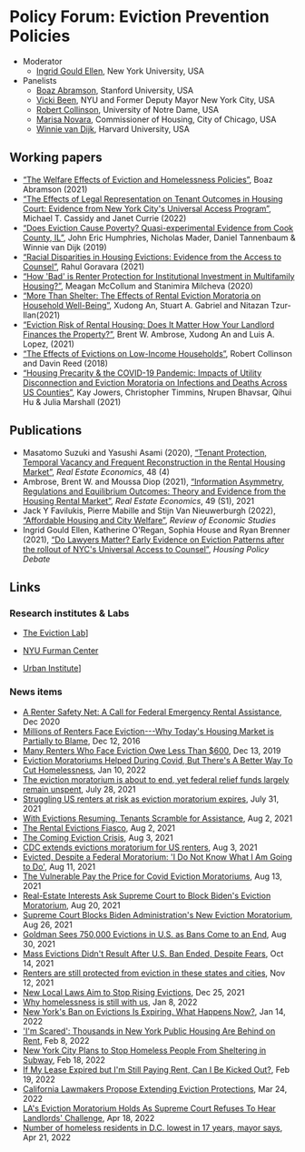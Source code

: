 # Policy Forum: Eviction Prevention Policies

* Moderator
  - [Ingrid Gould Ellen](https://wagner.nyu.edu/community/faculty/ingrid-gould-ellen), New York University, USA
* Panelists
  - [Boaz Abramson](https://stanford.edu/~boaza/), Stanford University, USA
  - [Vicki Been](https://wagner.nyu.edu/community/faculty/vicki-been), NYU and Former Deputy Mayor New York City, USA
  - [Robert Collinson](https://economics.nd.edu/faculty/robert-collinson/), University of Notre Dame, USA
  - [Marisa Novara](https://www.chicago.gov/city/en/depts/doh/auto_generated/doh_leadership.html), Commissioner of Housing, City of Chicago, USA
  - [Winnie van Dijk](https://economics.harvard.edu/people/winnie-van-dijk), Harvard University, USA


## Working papers

* [“The Welfare Effects of Eviction and Homelessness Policies”](http://stanford.edu/~boaza/evictions_abramson.pdf), Boaz Abramson (2021)
* [“The Effects of Legal Representation on Tenant Outcomes in Housing Court: Evidence from New York City's Universal Access Program”](https://www.nber.org/papers/w29836), Michael T. Cassidy and Janet Currie (2022)
* [“Does Eviction Cause Poverty? Quasi-experimental Evidence from Cook County, IL”](https://drive.google.com/file/d/1jD-7ogS7Ak7X7DgwjCkrBcgq_NqotxSp/view), John Eric Humphries, Nicholas Mader, Daniel Tannenbaum &amp; Winnie van Dijk (2019)
* [“Racial Disparities in Housing Evictions: Evidence from the Access to Counsel”](https://goravara.github.io/evictions.pdf), Rahul Goravara (2021)
* [“How 'Bad' is Renter Protection for Institutional Investment in Multifamily Housing?”](https://papers.ssrn.com/sol3/papers.cfm?abstract_id=3278162), Meagan McCollum and Stanimira Milcheva (2020)
* [“More Than Shelter: The Effects of Rental Eviction Moratoria on Household Well-Being”](https://papers.ssrn.com/sol3/papers.cfm?abstract_id=3801217), Xudong An, Stuart A. Gabriel and Nitazan Tzur-Ilan(2021)
* [“Eviction Risk of Rental Housing: Does It Matter How Your Landlord Finances the Property?”](https://papers.ssrn.com/sol3/papers.cfm?abstract_id=3745974), Brent W. Ambrose, Xudong An and Luis A. Lopez, (2021)
* [“The Effects of Evictions on Low-Income Households”](https://www.law.nyu.edu/sites/default/files/upload_documents/evictions_collinson_reed.pdf), Robert Collinson and Davin Reed (2018)
* [“Housing Precarity & the COVID-19 Pandemic: Impacts of Utility Disconnection and Eviction Moratoria on Infections and Deaths Across US Counties”](https://www.nber.org/papers/w28394), Kay Jowers, Christopher Timmins, Nrupen Bhavsar, Qihui Hu & Julia Marshall (2021)

## Publications

* Masatomo Suzuki and Yasushi Asami (2020), [“Tenant Protection, Temporal Vacancy and Frequent Reconstruction in the Rental Housing Market”](https://onlinelibrary.wiley.com/doi/10.1111/1540-6229.12205), *Real Estate Economics*, 48 (4)
* Ambrose, Brent W. and Moussa Diop (2021), [“Information Asymmetry, Regulations and Equilibrium Outcomes: Theory and Evidence from the Housing Rental Market”](https://onlinelibrary.wiley.com/doi/full/10.1111/1540-6229.12262), *Real Estate Economics*, 49 (S1), 2021
* Jack Y Favilukis, Pierre Mabille and Stijn Van Nieuwerburgh (2022), [“Affordable Housing and City Welfare”](https://papers.ssrn.com/sol3/papers.cfm?abstract_id=3265918), *Review of Economic Studies*
* Ingrid Gould Ellen, Katherine O'Regan, Sophia House and Ryan Brenner (2021), [“Do Lawyers Matter? Early Evidence on Eviction Patterns after the rollout of NYC's Universal Access to Counsel”](https://furmancenter.org/files/EarlyEvidenceUAC_Working-Paper.pdf), *Housing Policy Debate*

## Links

### Research institutes &amp; Labs
* [The Eviction Lab](https://evictionlab.org/)]

* [NYU Furman Center](https://furmancenter.org/)

* [Urban Institute](https://www.urban.org/search?text=eviction)]

### News items

* [A Renter Safety Net: A Call for Federal Emergency Rental Assistance](https://www.economicstrategygroup.org/wp-content/uploads/2020/12/Emergency-Rental-Assistance-1.pdf), Dec 2020
* [Millions of Renters Face Eviction---Why Today\'s Housing Market is Partially to Blame](https://www.redfin.com/news/millions-of-renters-face-eviction-why-todays-housing-market-is-partially-to-blame/), Dec 12, 2016
* [Many Renters Who Face Eviction Owe Less Than \$600](https://www.nytimes.com/2019/12/12/upshot/eviction-prevention-solutions-government.html), Dec 13, 2019
* [Eviction Moratoriums Helped During Covid, But There's A Better Way To Cut Homelessness](https://www.bisnow.com/national/news/affordable-housing/eviction-moratoriums-helped-during-covid-but-theres-better-way-to-cut-homelessness-111447), Jan 10, 2022
* [The eviction moratorium is about to end, yet federal relief funds largely remain unspent](https://www.nbcnews.com/news/us-news/eviction-moratorium-about-end-yet-federal-relief-funds-largely-remain-n1275297), July 28, 2021
* [Struggling US renters at risk as eviction moratorium expires](https://www.ft.com/content/2e742557-1ceb-41b1-980f-74460281244f), July 31, 2021
* [With Evictions Resuming, Tenants Scramble for Assistance](https://www.usnews.com/news/health-news/articles/2021-08-02/evictions-expected-to-spike-as-federal-moratorium-ends), Aug 2, 2021
* [The Rental Evictions Fiasco](https://www.wsj.com/articles/rental-evictions-moratorium-covid-19-biden-supreme-court-11627838612), Aug 2, 2021
* [The Coming Eviction Crisis](https://www.wsj.com/articles/eviction-moratorium-rental-assistance-covid-progressives-biden-11628005471), Aug 3, 2021
* [CDC extends evictions moratorium for US renters](https://www.ft.com/content/f0a3e339-fc7b-4bb1-b2b6-33759507c1b3), Aug 3, 2021
* [Evicted, Despite a Federal Moratorium: 'I Do Not Know What I Am Going to Do'](https://www.nytimes.com/2021/08/11/us/eviction-moratorium-vegas.html), Aug 11, 2021
* [The Vulnerable Pay the Price for Covid Eviction Moratoriums](https://www.wsj.com/articles/eviction-moratoriums-rentals-small-landlords-covid-19-coronavirus-pandemic-supreme-court-new-york-denver-connecticut-11628875832), Aug 13, 2021
* [Real-Estate Interests Ask Supreme Court to Block Biden's Eviction Moratorium](https://www.wsj.com/articles/new-eviction-moratorium-to-continue-appeals-court-rules-11629481219), Aug 20, 2021
* [Supreme Court Blocks Biden Administration's New Eviction Moratorium](https://www.wsj.com/articles/supreme-court-blocks-new-eviction-moratorium-11630028819), Aug 26, 2021
* [Goldman Sees 750,000 Evictions in U.S. as Bans Come to an End](https://www.bloomberg.com/news/articles/2021-08-30/goldman-sees-750-000-evictions-in-u-s-as-bans-come-to-an-end), Aug 30, 2021
* [Mass Evictions Didn't Result After U.S. Ban Ended, Despite Fears](https://www.wsj.com/articles/mass-evictions-didnt-result-after-u-s-ban-ended-despite-fears-11634203800), Oct 14, 2021
* [Renters are still protected from eviction in these states and cities](https://www.cnbc.com/2021/11/12/these-are-the-states-and-cities-where-evictions-are-still-banned-.html), Nov 12, 2021
* [New Local Laws Aim to Stop Rising Evictions](https://www.wsj.com/articles/new-local-laws-aim-to-stop-rising-evictions-11640428202), Dec 25, 2021
* [Why homelessness is still with us](https://www.ft.com/content/b84f806a-3e60-4f2a-9fe6-4a7baed84d9a), Jan 8, 2022
* [New York's Ban on Evictions Is Expiring. What Happens Now?](https://www.nytimes.com/2022/01/14/nyregion/eviction-moratorium-new-york.html), Jan 14, 2022
* ['I'm Scared': Thousands in New York Public Housing Are Behind on Rent](https://www.nytimes.com/2022/02/08/nyregion/nycha-evictions-tenants.html), Feb 8, 2022
* [New York City Plans to Stop Homeless People From Sheltering in Subway](https://www.nytimes.com/2022/02/18/nyregion/homeless-people-subway-trains-mta.html), Feb 18, 2022
* [If My Lease Expired but I'm Still Paying Rent, Can I Be Kicked Out?](https://www.nytimes.com/2022/02/19/realestate/if-my-lease-expired-but-im-still-paying-rent-can-i-be-kicked-out.html), Feb 19, 2022
* [California Lawmakers Propose Extending Eviction Protections](https://www.usnews.com/news/best-states/california/articles/2022-03-24/california-lawmakers-propose-extending-eviction-protections), Mar 24, 2022
* [LA's Eviction Moratorium Holds As Supreme Court Refuses To Hear Landlords' Challenge](https://laist.com/news/housing-homelessness/las-eviction-moratorium-holds-as-supreme-court-refuses-to-hear-landlords-challenge), Apr 18, 2022
* [Number of homeless residents in D.C. lowest in 17 years, mayor says](https://www.washingtonpost.com/dc-md-va/2022/04/21/dc-homeless-count-2022-down/), Apr 21, 2022
